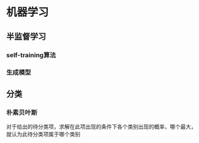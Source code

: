 # 机器学习
## 半监督学习
### self-training算法  
### 生成模型

## 分类
### 朴素贝叶斯  
对于给出的待分类项，求解在此项出现的条件下各个类别出现的概率，哪个最大，就认为此待分类项属于哪个类别